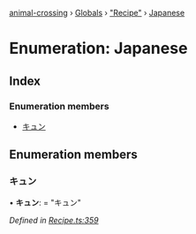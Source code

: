 [animal-crossing](../README.md) › [Globals](../globals.md) › ["Recipe"](../modules/_recipe_.md) › [Japanese](_recipe_.japanese.md)

# Enumeration: Japanese

## Index

### Enumeration members

* [キュン](_recipe_.japanese.md#キュン)

## Enumeration members

###  キュン

• **キュン**: = "キュン"

*Defined in [Recipe.ts:359](https://github.com/Norviah/animal-crossing/blob/37a256e/module/types/Recipe.ts#L359)*
